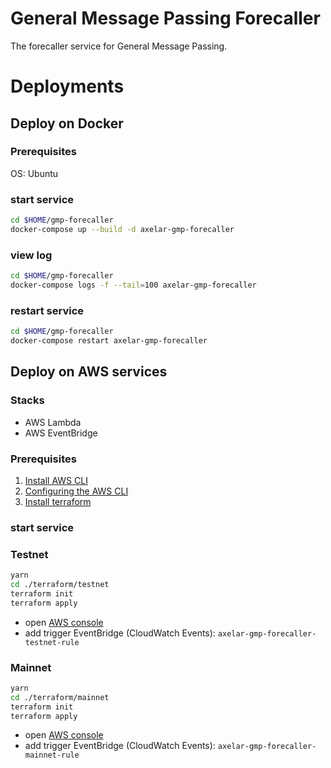 # General Message Passing Forecaller
The forecaller service for General Message Passing.

# Deployments
## Deploy on Docker
### Prerequisites
OS: Ubuntu

### start service
```bash
cd $HOME/gmp-forecaller
docker-compose up --build -d axelar-gmp-forecaller
```
### view log
```bash
cd $HOME/gmp-forecaller
docker-compose logs -f --tail=100 axelar-gmp-forecaller
```
### restart service
```bash
cd $HOME/gmp-forecaller
docker-compose restart axelar-gmp-forecaller
```

## Deploy on AWS services
### Stacks
- AWS Lambda
- AWS EventBridge

### Prerequisites
1. [Install AWS CLI](https://docs.aws.amazon.com/cli/latest/userguide/getting-started-prereqs.html)
2. [Configuring the AWS CLI](https://docs.aws.amazon.com/cli/latest/userguide/cli-chap-configure.html)
3. [Install terraform](https://learn.hashicorp.com/tutorials/terraform/install-cli)

### start service
### Testnet
```bash
yarn
cd ./terraform/testnet
terraform init
terraform apply
```
- open [AWS console](https://console.aws.amazon.com/lambda/home#/functions/axelar-gmp-forecaller-testnet?tab=configure)
- add trigger EventBridge (CloudWatch Events): `axelar-gmp-forecaller-testnet-rule`

### Mainnet
```bash
yarn
cd ./terraform/mainnet
terraform init
terraform apply
```
- open [AWS console](https://console.aws.amazon.com/lambda/home#/functions/axelar-gmp-forecaller-mainnet?tab=configure)
- add trigger EventBridge (CloudWatch Events): `axelar-gmp-forecaller-mainnet-rule`